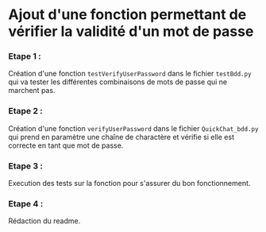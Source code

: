 # Ajout d'une fonction permettant de vérifier la validité d'un mot de passe 

### Etape 1 :
Création d'une fonction `testVerifyUserPassword` dans le fichier `testBdd.py` qui va tester les différentes combinaisons de mots de passe qui ne marchent pas.

### Etape 2 : 
Création d'une fonction `verifyUserPassword` dans le fichier `QuickChat_bdd.py` qui prend en paramètre une chaîne de charactère et vérifie si elle est correcte en tant que mot de passe.

### Etape 3 :
Execution des tests sur la fonction pour s'assurer du bon fonctionnement.

### Etape 4 :
Rédaction du readme.